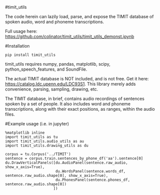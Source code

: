 #timit_utils

The code herein can lazily load, parse, and expose the TIMIT database
of spoken audio, word and phoneme transcriptions.

Full usage here: https://github.com/colinator/timit_utils/timit_utils_demonst.ipynb


#Installation

`pip install timit_utils`

timit_utils requires numpy, pandas, matplotlib, scipy, python_speech_features, and SoundFile.

The actual TIMIT database is NOT included, and is not free. Get it here:
https://catalog.ldc.upenn.edu/LDC93S1. This library merely adds
convenience, parsing, sampling, drawing, etc.

The TIMIT database, in brief, contains audio recordings of sentences spoken
by a set of people. It also includes word and phoneme transcriptions, along with
their exact positions, as ranges, within the audio files.


#Example usage (i.e. in jupyter)

```code
%matplotlib inline
import timit_utils as tu
import timit_utils.audio_utils as au
import timit_utils.drawing_utils as du

corpus = tu.Corpus('../TIMIT')
sentence = corpus.train.sentences_by_phone_df('aa').sentence[0]
du.DrawVerticalPanels([du.AudioPanel(sentence.raw_audio, show_x_axis=True),
                       du.WordsPanel(sentence.words_df, sentence.raw_audio.shape[0], show_x_axis=True),
                       du.PhonesPanel(sentence.phones_df, sentence.raw_audio.shape[0])
                      ])
```
